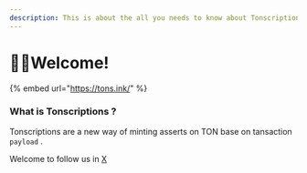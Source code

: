 ```yaml
---
description: This is about the all you needs to know about Tonscriptions
---
```


# 👏🏻Welcome!

{% embed url="https://tons.ink/" %}

### What is Tonscriptions ?&#x20;

Tonscriptions are a new way of minting asserts on TON base on tansaction `payload` .



Welcome to follow us in [X](https://twitter.com/home)

